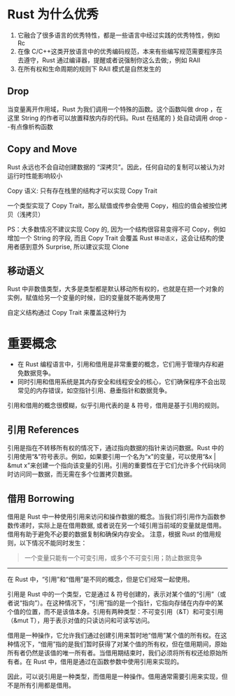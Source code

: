 # Rust 为什么优秀

1. 它融合了很多语言的优秀特性，都是一些语言中经过实践的优秀特性，例如 Rc
2. 在像 C/C++这类开放语言中的优秀编码规范，本来有些编写规范需要程序员去遵守，Rust 通过编译器，提醒或者说强制你这么去做;，例如 RAII
3. 在所有权和生命周期的规则下 RAII 模式是自然发生的

## Drop

当变量离开作用域，Rust 为我们调用一个特殊的函数。这个函数叫做 drop ，在这里
String 的作者可以放置释放内存的代码。Rust 在结尾的 } 处自动调用 drop
--有点像析构函数

## Copy and Move

Rust 永远也不会自动创建数据的 “深拷贝”。因此，任何自动的复制可以被认为对运行时性能影响较小

Copy 语义: 只有存在栈里的结构才可以实现 Copy Trait

一个类型实现了 Copy Trait，那么赋值或传参会使用 Copy，相应的值会被按位拷贝（浅拷贝）

PS：大多数情况不建议实现 Copy 的, 因为一个结构很容易变得不可 Copy，例如增加一个 String 的字段,
而且 Copy Trait 会覆盖 Rust `移动语义`，这会让结构的使用者感到意外 Surprise, 所以建议实现 Clone

## 移动语义

Rust 中非数值类型，大多是类型都是默认移动所有权的，也就是在把一个对象的实例，赋值给另一个变量的时候，旧的变量就不能再使用了

自定义结构通过 Copy Trait 来覆盖这种行为

# 重要概念

- 在 Rust 编程语言中，引用和借用是非常重要的概念，它们用于管理内存和避免数据竞争。
- 同时引用和借用系统是其内存安全和线程安全的核心，它们确保程序不会出现常见的内存错误，如空指针引用、悬垂指针和数据竞争。

引用和借用的概念很模糊，似乎引用代表的是 & 符号，借用是基于引用的规则。

## 引用 References

引用是指在不转移所有权的情况下，通过指向数据的指针来访问数据。Rust 中的引用使用“&”符号表示。例如，如果要引用一个名为“x”的变量，可以使用“&x | &mut x”来创建一个指向该变量的引用。引用的重要性在于它们允许多个代码块同时访问同一数据，而无需在多个位置拷贝数据。

## 借用 Borrowing

借用是 Rust 中一种使用引用来访问和操作数据的概念。当我们将引用作为函数参数传递时，实际上是在借用数据, 或者说在另一个域引用当前域的变量就是借用。借用有助于避免不必要的数据复制和确保内存安全。
注意，根据 Rust 的借用规则，以下情况不能同时发生：

> 一个变量只能有一个可变引用，或多个不可变引用；防止数据竞争

---

在 Rust 中，“引用”和“借用”是不同的概念，但是它们经常一起使用。

引用是 Rust 中的一个类型，它是通过 & 符号创建的，表示对某个值的“引用”（或者说“指向”）。在这种情况下，“引用”指的是一个指针，它指向存储在内存中的某个值的位置，而不是该值本身。引用有两种类型：不可变引用（&T）和可变引用（&mut T），用于表示对值的只读访问和可读写访问。

借用是一种操作，它允许我们通过创建引用来暂时地“借用”某个值的所有权。在这种情况下，“借用”指的是我们暂时获得了对某个值的所有权，但在借用期间，原始所有者仍然是该值的唯一所有者。当借用期结束时，我们必须将所有权还给原始所有者。在 Rust 中，借用是通过在函数参数中使用引用来实现的。

因此，可以说引用是一种类型，而借用是一种操作。借用通常需要引用来实现，但不是所有引用都是借用。
